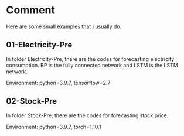 # Comment

Here are some small examples that I usually do.

## 01-Electricity-Pre

In folder Electricity-Pre, there are the codes for forecasting electricity consumption. BP is the fully connected network and LSTM is the LSTM network.

Environment: python=3.9.7, tensorflow=2.7

## 02-Stock-Pre

In folder Stock-Pre, there are the codes for forecasting stock price.

Environment: python=3.9.7, torch=1.10.1
